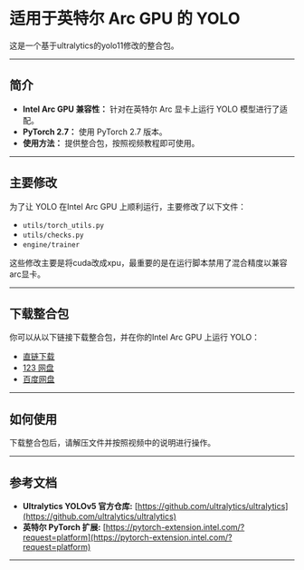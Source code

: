 # 适用于英特尔 Arc GPU 的 YOLO

这是一个基于ultralytics的yolo11修改的整合包。

---

## 简介

* **Intel Arc GPU 兼容性：** 针对在英特尔 Arc 显卡上运行 YOLO 模型进行了适配。
* **PyTorch 2.7：** 使用 PyTorch 2.7 版本。
* **使用方法：** 提供整合包，按照视频教程即可使用。

---

## 主要修改

为了让 YOLO 在Intel Arc GPU 上顺利运行，主要修改了以下文件：

* `utils/torch_utils.py`
* `utils/checks.py`
* `engine/trainer`

这些修改主要是将cuda改成xpu，最重要的是在运行脚本禁用了混合精度以兼容arc显卡。

---

## 下载整合包

你可以从以下链接下载整合包，并在你的Intel Arc GPU 上运行 YOLO：

* [直链下载](https://www.modelscope.cn/models/Sakuya999/YOLO-For-Intel-Arc/resolve/master/yolo11.zip)
* [123 网盘](https://www.123865.com/s/0p0Mjv-FkKgh)
* [百度网盘](https://pan.baidu.com/s/1EEwbSyr-jkUGYz2b1XgNLQ?pwd=1616)
---

## 如何使用

下载整合包后，请解压文件并按照视频中的说明进行操作。

---

## 参考文档

* **Ultralytics YOLOv5 官方仓库:** [https://github.com/ultralytics/ultralytics](https://github.com/ultralytics/ultralytics)
* **英特尔 PyTorch 扩展:** [https://pytorch-extension.intel.com/?request=platform](https://pytorch-extension.intel.com/?request=platform)

---

